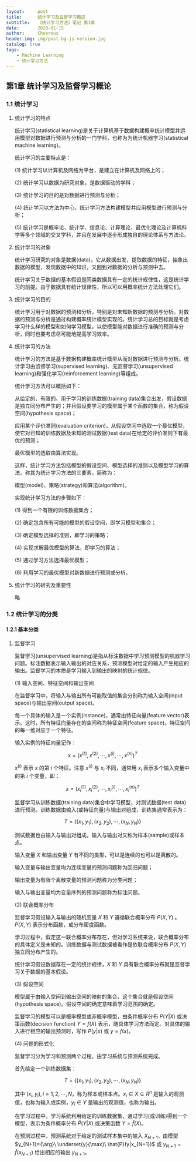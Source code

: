 ```yaml
---
layout:     post
title:      统计学习及监督学习概述
subtitle:   《统计学习方法》笔记 第1章
date:       2020-01-15
author:     Cheereus
header-img: img/post-bg-js-version.jpg
catalog: true
tags:
    - Machine Learning
    - 统计学习方法
---
```


## 第1章 统计学习及监督学习概论

### 1.1 统计学习

1. 统计学习的特点

    统计学习(statistical learning)是关于计算机基于数据构建概率统计模型并运用模型对数据进行预测与分析的一门学科，也称为为统计机器学习(statistical machine learning)。

    统计学习的主要特点是：

    (1) 统计学习以计算机及网络为平台，是建立在计算机及网络上的；

    (2) 统计学习以数据为研究对象，是数据驱动的学科；

    (3) 统计学习的目的是对数据进行预测与分析；

    (4) 统计学习以方法为中心，统计学习方法构建模型并应用模型进行预测与分析；

    (5) 统计学习是概率论、统计学、信息论、计算理论、最优化理论及计算机科学等多个领域的交叉学科，并且在发展中逐步形成独自的理论体系与方法论。

2. 统计学习的对象

    统计学习研究的对象是数据(data)。它从数据出发，提取数据的特征，抽象出数据的模型，发现数据中的知识，又回到对数据的分析与预测中去。

    统计学习关于数据的基本假设是同类数据具有一定的统计规律性，这是统计学习的前提。由于数据具有统计规律性，所以可以用概率统计方法处理它们。

3. 统计学习的目的

    统计学习用于对数据的预测和分析，特别是对未知新数据的预测与分析。对数据的预测与分析是通过构建概率统计模型实现的。统计学习总的目标就是考虑学习什么样的模型和如何学习模型，以使模型能对数据进行准确的预测与分析，同时也要考虑尽可能地提高学习效率。

4. 统计学习的方法

    统计学习的方法是基于数据构建概率统计模型从而对数据进行预测与分析。统计学习由监督学习(supervised learning)、无监督学习(unsupervised learning)和强化学习(reinforcement learning)等组成。

    统计学习方法可以概括如下：

    从给定的、有限的、用于学习的训练数据(training data)集合出发，假设数据是独立同分布产生的；并且假设要学习的模型属于某个函数的集合，称为假设空间(hypothesis space)；

    应用某个评价准则(evaluation criterion)，从假设空间中选取一个最优模型，使它对已知的训练数据及未知的测试数据(test data)在给定的评价准则下有最优的预测；

    最优模型的选取由算法实现。

    这样，统计学习方法包括模型的假设空间、模型选择的准则以及模型学习的算法。称其为统计学习方法的三要素，简称为：

    模型(model)、策略(strategy)和算法(algorithm)。

    实现统计学习方法的步骤如下：

    (1) 得到一个有限的训练数据集合；

    (2) 确定包含所有可能的模型的假设空间，即学习模型和集合；

    (3) 确定模型选择的准则，即学习的策略；

    (4) 实现求解最优模型的算法，即学习的算法；

    (5) 通过学习方法选择最优模型；

    (6) 利用学习的最优模型对新数据进行预测或分析。

5. 统计学习的研究及重要性

    略

### 1.2 统计学习的分类

#### 1.2.1 基本分类

1. 监督学习

    监督学习(unsupervised learning)是指从标注数据中学习预测模型的机器学习问题。标注数据表示输入输出的对应关系，预测模型对给定的输入产生相应的输出。监督学习的本质是学习输入到输出的映射的统计规律。

    (1) 输入空间、特征空间和输出空间

    在监督学习中，将输入与输出所有可能取值的集合分别称为输入空间(input space)与输出空间(output space)。

    每一个具体的输入是一个实例(instance)，通常由特征向量(feature vector)表示。这时，所有特征向量存在的空间称为特征空间(feature space)。特征空间的每一维对应于一个特征。

    输入实例的特征向量记作：

    $$x=(x^{(1)},x^{(2)},\cdots,x^{(i)},\cdots,x^{(n)})^T$$

    $x^{(i)}$ 表示 $x$ 的第 $i$ 个特征。注意 $x^{(i)}$ 与 $x_i$ 不同，通常用 $x_i$ 表示多个输入变量中的第 $i$ 个变量，即：

    $$x=(x^{(1)}_i,x^{(2)}_i,\cdots,x^{(i)}_i,\cdots,x^{(n)}_i)^T$$

    监督学习从训练数据(training data)集合中学习模型，对测试数据(test data)进行预测。训练数据由输入(或特征向量)与输出对组成，训练集通常表示为：

    $$T=\{(x_1,y_1),(x_2,y_2),\cdots,(x_N,y_N)\}$$

    测试数据也由输入与输出对组成。输入与输出对又称为样本(sample)或样本点。

    输入变量 $X$ 和输出变量 $Y$ 有不同的类型，可以是连续的也可以是离散的。

    输入变量与输出变量均为连续变量的预测问题称为回归问题；

    输出变量为有限个离散变量的预测问题称为分类问题；

    输入与输出变量均为变量序列的预测问题称为标注问题。

    (2) 联合概率分布

    监督学习假设输入与输出的随机变量 $X$ 和 $Y$ 遵循联合概率分布 $P(X,Y)$ 。 $P(X,Y)$ 表示分布函数，或分布密度函数。

    学习过程中，假定这一联合概率分布存在，但对学习系统来说，联合概率分布的具体定义是未知的。训练数据与测试数据被看作是依联合概率分布 $P(X,Y)$ 独立同分布产生的。

    统计学习假设数据存在一定的统计规律，$X$ 和 $Y$ 具有联合概率分布就是监督学习关于数据的基本假设。

    (3) 假设空间

    模型属于由输入空间到输出空间的映射的集合，这个集合就是假设空间(hypothesis space)。假设空间的确定意味着学习范围的确定。

    监督学习的模型可以是概率模型或非概率模型，由条件概率分布 $P(Y|X)$ 或决策函数(decision function) $Y=f(X)$ 表示，随具体学习方法而定。对具体的输入进行相应的输出预测时，写作 $P(y|x)$ 或 $y=f(x)$。

    (4) 问题的形式化

    监督学习分为学习和预测两个过程，由学习系统与预测系统完成。

    首先给定一个训练数据集：

    $$T=\{(x_1,y_1),(x_2,y_2),\cdots,(x_N,y_N)\}$$

    其中 $(x_i,y_i), i=1,2,\cdots,N$，称为样本或样本点。$x_i \in X \subseteq R^n$ 是输入的观测值，也称为输入或实例，$y_i \in Y$ 是输出的观测值，也称为输出。

    在学习过程中，学习系统利用给定的训练数据集，通过学习(或训练)得到一个模型，表示为条件概率分布 $\hat{P}(Y|X)$ 或决策函数 $Y=\hat{f}(X)$。

    在预测过程中，预测系统对于给定的测试样本集中的输入 $X_{N+1}$，由模型 $y_{N+1}={\arg}\ \underset{y}{\max}\ \hat{P}(y|x_{N+1})$ 或 $y_{N+1}=\hat{f}(x_{N+1})$ 给出相应的输出 $y_{N+1}$。